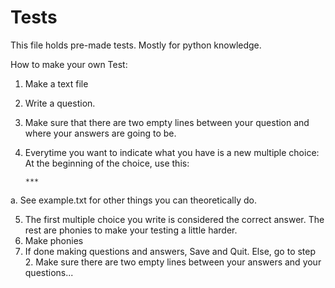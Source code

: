Tests
=====
This file holds pre-made tests. Mostly for python knowledge.


How to make your own Test:

1. Make a text file
2. Write a question.
3. Make sure that there are two empty lines between your question and where your answers are going to be.
4. Everytime you want to indicate what you have is a new multiple choice: At the beginning of the choice, use this:

	`***`

a. See example.txt for other things you can theoretically do.

5. The first multiple choice you write is considered the correct answer. The rest are phonies to make your testing a little harder.
6. Make phonies
7. If done making questions and answers, Save and Quit. Else, go to step 2. Make sure there are two empty lines between your answers and your questions...
